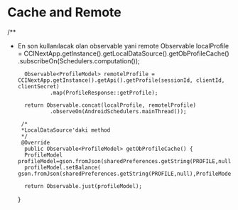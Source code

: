 # Cache and Remote

/**
* En son kullanılacak olan observable yani remote
Observable<ProfileModel> localProfile = CCINextApp.getInstance().getLocalDataSource().getObProfileCache()
                .subscribeOn(Schedulers.computation());

        Observable<ProfileModel> remotelProfile = CCINextApp.getInstance().getApi().getProfile(sessionId, clientId, clientSecret)
                .map(ProfileResponse::getProfile);

        return Observable.concat(localProfile, remotelProfile)
                .observeOn(AndroidSchedulers.mainThread());
                
       /*
       *LocalDataSource'daki method 
       */
       @Override
        public Observable<ProfileModel> getObProfileCache() {
        ProfileModel profileModel=gson.fromJson(sharedPreferences.getString(PROFILE,null),ProfileModel.class);
        profileModel.setBalance( gson.fromJson(sharedPreferences.getString(PROFILE,null),ProfileModel.class).getBalance()+100);

        return Observable.just(profileModel);
    }
